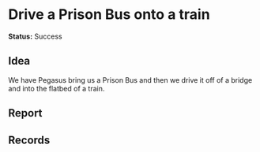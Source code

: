 # Drive a Prison Bus onto a train

**Status:** Success


## Idea
We have Pegasus bring us a Prison Bus and then we drive it off of a bridge and into the flatbed of a train. 

## Report


## Records
<!-- add footage from the Rockstar Editor, and try to get some photos from Snapmatic -->

